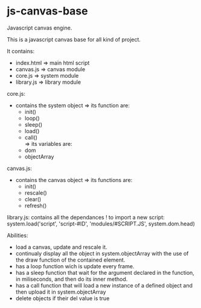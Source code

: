 # js-canvas-base
Javascript canvas engine.


This is a javascript canvas base for all kind of project.

It contains: 
 - index.html         => main html script
 - canvas.js          => canvas module
 - core.js            => system module
 - library.js         => library module
 
 
core.js:

 - contains the system object
    =>  its function are:
      - init()
      - loop()
      - sleep()
      - load()
      - call()   
    => its variables are:
      - dom
      - objectArray
      

canvas.js:
 - contains the canvas object
    => its functions are:
      - init()
      - rescale()
      - clear()
      - refresh()
      
      
library.js:
  contains all the dependances !
  to import a new script:
  system.load('script', 'script-#ID', 'modules/#SCRIPT.JS', system.dom.head)
  
  
Abilities:
 - load a canvas, update and rescale it.
 - continualy display all the object in system.objectArray with the use of the draw function of the contained element.
 - has a loop function wich is update every frame.
 - has a sleep function that wait for the argument declared in the function, in miliseconds, and then do its inner method.
 - has a call function that will load a new instance of a defined object and then upload it in system.objectArray
 - delete objects if their del value is true
